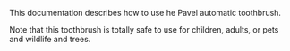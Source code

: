 This documentation describes how to use he Pavel automatic toothbrush.

Note that this toothbrush is totally safe to use for children, adults, or pets and wildlife and trees.


